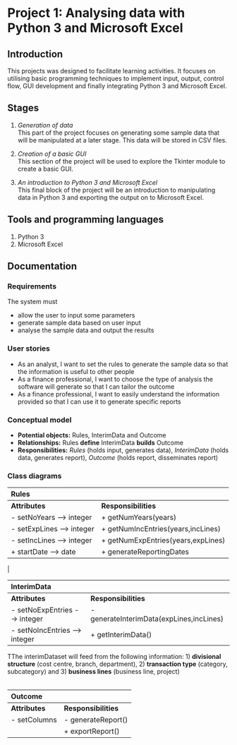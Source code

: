 # Project 1: Analysing data with Python 3 and Microsoft Excel  

## Introduction <br>
This projects was designed to facilitate learning activities. It focuses on utilising basic programming techniques to implement input, output, control flow, GUI development and finally integrating Python 3 and Microsoft Excel.

## Stages <br>
1. *Generation of data*<br>
This part of the project focuses on generating some sample data that will be manipulated at a later stage. This data will be stored in CSV files.

2. *Creation of a basic GUI* <br>
This section of the project will be used to explore the Tkinter module to create a basic GUI.

3. *An introduction to Python 3 and Microsoft Excel* <br>
This final block of the project will be an introduction to manipulating data in Python 3 and exporting the output on to Microsoft Excel.

## Tools and programming languages <br>
1. Python 3
2. Microsoft Excel

## Documentation <br>
### Requirements
The system must
- allow the user to input some parameters
- generate sample data based on user input
- analyse the sample data and output the results

### User stories
- As an analyst, I want to set the rules to generate the sample data so that the information is useful to other people
- As a finance professional, I want to choose the type of analysis the software will generate so that I can tailor the outcome
- As a finance professional, I want to easily understand the information provided so that I can use it to generate specific reports

### Conceptual model
- **Potential objects:** Rules, InterimData and Outcome
- **Relationships:** Rules **define** InterimData **builds** Outcome
- **Responsibilities:** *Rules* (holds input, generates data), *InterimData* (holds data, generates report), *Outcome* (holds report, disseminates report)

### Class diagrams

|**Rules**                     |                                   |
|:---                          |:---                               |
|**Attributes**                |**Responsibilities**               |
|- setNoYears --> integer      | + getNumYears(years)              |
|- setExpLines --> integer     | + getNumIncEntries(years,incLines)|
|- setIncLines --> integer     | + getNumExpEntries(years,expLines)|
|+ startDate --> date          | + generateReportingDates
|
<br>

|**InterimData**               |                                         |
|:---                          |:---                                     |
|**Attributes**                |**Responsibilities**                     |
|- setNoExpEntries --> integer | - generateInterimData(expLines,incLines)|
|- setNoIncEntries --> integer | + getInterimData()                      |

TThe interimDataset will feed from the following information: 1) **divisional structure** (cost centre, branch, department), 2) **transaction type** (category, subcategory) and 3) **business lines** (business line, project)<br>
<br>

|**Outcome**                   |                    |
|:---                          |:---                |
|**Attributes**                |**Responsibilities**|
|- setColumns                  |- generateReport()  |
|                              | + exportReport()   |
